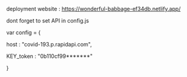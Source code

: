 deployment website : https://wonderful-babbage-ef34db.netlify.app/

dont forget to set API in config.js

var config = {

  host : "covid-193.p.rapidapi.com",
  
  KEY_token : "0b110cf99*******"
  
}
